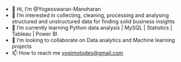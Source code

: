 - 👋 Hi, I’m @Yogesswaran-Manoharan
- 👀 I’m interested in collecting, cleaning, processing  and analysing structured and unstructured data for finding solid business insights
- 🌱 I’m currently learning Python data analysis | MySQL | Statistics | Tableau | Power BI
- 💞️ I’m looking to collaborate on Data analytics and Machine learning projects
- 📫 How to reach me yogimotodes@gmail.com

<!---
Yogesswaran-Manoharan/Yogesswaran-Manoharan is a ✨ special ✨ repository because its `README.md` (this file) appears on your GitHub profile.
You can click the Preview link to take a look at your changes.
--->
